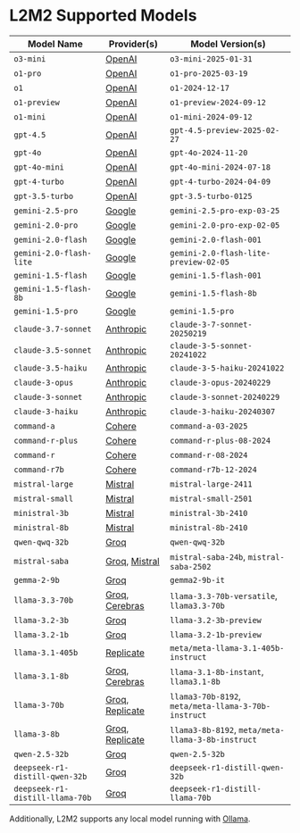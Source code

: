 # L2M2 Supported Models

<!--start-model-table-->

| Model Name | Provider(s) | Model Version(s) |
| --- | --- | --- |
| `o3-mini` | [OpenAI](https://openai.com/api/) | `o3-mini-2025-01-31` |
| `o1-pro` | [OpenAI](https://openai.com/api/) | `o1-pro-2025-03-19` |
| `o1` | [OpenAI](https://openai.com/api/) | `o1-2024-12-17` |
| `o1-preview` | [OpenAI](https://openai.com/api/) | `o1-preview-2024-09-12` |
| `o1-mini` | [OpenAI](https://openai.com/api/) | `o1-mini-2024-09-12` |
| `gpt-4.5` | [OpenAI](https://openai.com/api/) | `gpt-4.5-preview-2025-02-27` |
| `gpt-4o` | [OpenAI](https://openai.com/api/) | `gpt-4o-2024-11-20` |
| `gpt-4o-mini` | [OpenAI](https://openai.com/api/) | `gpt-4o-mini-2024-07-18` |
| `gpt-4-turbo` | [OpenAI](https://openai.com/api/) | `gpt-4-turbo-2024-04-09` |
| `gpt-3.5-turbo` | [OpenAI](https://openai.com/api/) | `gpt-3.5-turbo-0125` |
| `gemini-2.5-pro` | [Google](https://ai.google.dev/) | `gemini-2.5-pro-exp-03-25` |
| `gemini-2.0-pro` | [Google](https://ai.google.dev/) | `gemini-2.0-pro-exp-02-05` |
| `gemini-2.0-flash` | [Google](https://ai.google.dev/) | `gemini-2.0-flash-001` |
| `gemini-2.0-flash-lite` | [Google](https://ai.google.dev/) | `gemini-2.0-flash-lite-preview-02-05` |
| `gemini-1.5-flash` | [Google](https://ai.google.dev/) | `gemini-1.5-flash-001` |
| `gemini-1.5-flash-8b` | [Google](https://ai.google.dev/) | `gemini-1.5-flash-8b` |
| `gemini-1.5-pro` | [Google](https://ai.google.dev/) | `gemini-1.5-pro` |
| `claude-3.7-sonnet` | [Anthropic](https://www.anthropic.com/api) | `claude-3-7-sonnet-20250219` |
| `claude-3.5-sonnet` | [Anthropic](https://www.anthropic.com/api) | `claude-3-5-sonnet-20241022` |
| `claude-3.5-haiku` | [Anthropic](https://www.anthropic.com/api) | `claude-3-5-haiku-20241022` |
| `claude-3-opus` | [Anthropic](https://www.anthropic.com/api) | `claude-3-opus-20240229` |
| `claude-3-sonnet` | [Anthropic](https://www.anthropic.com/api) | `claude-3-sonnet-20240229` |
| `claude-3-haiku` | [Anthropic](https://www.anthropic.com/api) | `claude-3-haiku-20240307` |
| `command-a` | [Cohere](https://docs.cohere.com/) | `command-a-03-2025` |
| `command-r-plus` | [Cohere](https://docs.cohere.com/) | `command-r-plus-08-2024` |
| `command-r` | [Cohere](https://docs.cohere.com/) | `command-r-08-2024` |
| `command-r7b` | [Cohere](https://docs.cohere.com/) | `command-r7b-12-2024` |
| `mistral-large` | [Mistral](https://docs.mistral.ai/deployment/laplateforme/overview/) | `mistral-large-2411` |
| `mistral-small` | [Mistral](https://docs.mistral.ai/deployment/laplateforme/overview/) | `mistral-small-2501` |
| `ministral-3b` | [Mistral](https://docs.mistral.ai/deployment/laplateforme/overview/) | `ministral-3b-2410` |
| `ministral-8b` | [Mistral](https://docs.mistral.ai/deployment/laplateforme/overview/) | `ministral-8b-2410` |
| `qwen-qwq-32b` | [Groq](https://wow.groq.com/) | `qwen-qwq-32b` |
| `mistral-saba` | [Groq](https://wow.groq.com/), [Mistral](https://docs.mistral.ai/deployment/laplateforme/overview/) | `mistral-saba-24b`, `mistral-saba-2502` |
| `gemma-2-9b` | [Groq](https://wow.groq.com/) | `gemma2-9b-it` |
| `llama-3.3-70b` | [Groq](https://wow.groq.com/), [Cerebras](https://inference-docs.cerebras.ai) | `llama-3.3-70b-versatile`, `llama3.3-70b` |
| `llama-3.2-3b` | [Groq](https://wow.groq.com/) | `llama-3.2-3b-preview` |
| `llama-3.2-1b` | [Groq](https://wow.groq.com/) | `llama-3.2-1b-preview` |
| `llama-3.1-405b` | [Replicate](https://replicate.com/) | `meta/meta-llama-3.1-405b-instruct` |
| `llama-3.1-8b` | [Groq](https://wow.groq.com/), [Cerebras](https://inference-docs.cerebras.ai) | `llama-3.1-8b-instant`, `llama3.1-8b` |
| `llama-3-70b` | [Groq](https://wow.groq.com/), [Replicate](https://replicate.com/) | `llama3-70b-8192`, `meta/meta-llama-3-70b-instruct` |
| `llama-3-8b` | [Groq](https://wow.groq.com/), [Replicate](https://replicate.com/) | `llama3-8b-8192`, `meta/meta-llama-3-8b-instruct` |
| `qwen-2.5-32b` | [Groq](https://wow.groq.com/) | `qwen-2.5-32b` |
| `deepseek-r1-distill-qwen-32b` | [Groq](https://wow.groq.com/) | `deepseek-r1-distill-qwen-32b` |
| `deepseek-r1-distill-llama-70b` | [Groq](https://wow.groq.com/) | `deepseek-r1-distill-llama-70b` |

<!--end-model-table-->

Additionally, L2M2 supports any local model running with [Ollama](https://ollama.ai/).
